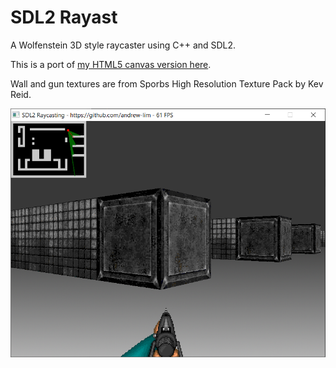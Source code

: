 # SDL2 Rayast

A Wolfenstein 3D style raycaster using C++ and SDL2.

This is a port of [my HTML5 canvas version here](https://github.com/andrew-lim/html5-raycast).

Wall and gun textures are from Sporbs High Resolution Texture Pack by Kev Reid.

![](res/screenshot800x600.png)

